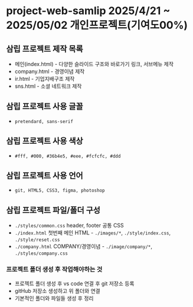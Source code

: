 # project-web-samlip 2025/4/21 ~ 2025/05/02 **개인프로젝트(기여도00%)**
## 삼립 프로젝트 제작 목록
* 메인(index.html) - 다양한 슬라이드 구조와 바로가기 링크, 서브메뉴 제작
* company.html - 경영이념 제작
* ir.html - 기업지배구조 제작
* sns.html - 소셜 네트워크 제작
## 삼립 프로젝트 사용 글꼴
* `pretendard, sans-serif`
## 삼립 프로젝트 사용 색상
* `#fff, #000, #36b4e5, #eee, #fcfcfc, #ddd`
## 삼립 프로젝트 사용 언어
* `git, HTML5, CSS3, figma, photoshop`
## 삼립 프로젝트 파일/폴더 구성
* `./styles/common.css` header, footer 공통 CSS
* `./index.html` 첫번째 메인 HTML - `./images/*`, `./style/index.css`, `./style/reset.css`
* `./company.html` COMPANY/경영이념 - `./image/company/*`, `./styles/company.css`
### 프로젝트 폴더 생성 후 작업해야하는 것
* 프로젝트 폴더 생성 후 vs code 연결 후 git 저장소 등록
* gitHub 저장소 생성하고 위 폴더와 연결
* 기본적인 폴더와 파일들 생성 후 정리